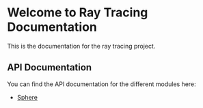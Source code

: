 # Welcome to Ray Tracing Documentation

This is the documentation for the ray tracing project.

## API Documentation

You can find the API documentation for the different modules here:

- [Sphere](models/sphere.md)
